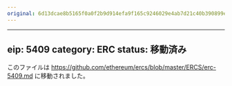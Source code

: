 ```yaml
---
original: 6d13dcae8b5165f0a0f2b9d914efa9f165c9246029e4ab7d21c40b390899e2b1
---
```


---
eip: 5409
category: ERC
status: 移動済み
---

このファイルは https://github.com/ethereum/ercs/blob/master/ERCS/erc-5409.md に移動されました。